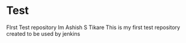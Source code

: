 # Test
FIrst Test repository
Im Ashish S Tikare 
This is my first test repository created to be used by jenkins
